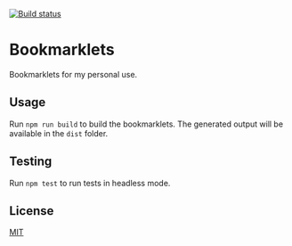 [![Build status](https://github.com/pawelbialaszczyk/bookmarklets/workflows/Build/badge.svg)](https://github.com/pawelbialaszczyk/bookmarklets)

# Bookmarklets

Bookmarklets for my personal use.

## Usage

Run `npm run build` to build the bookmarklets. The generated output will be available in the `dist` folder.

## Testing

Run `npm test` to run tests in headless mode.

## License

[MIT](https://choosealicense.com/licenses/mit/)
